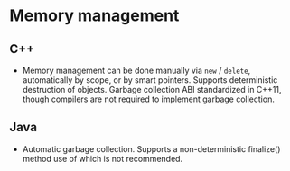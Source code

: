 # Memory management
## C++
* Memory management can be done manually via `new` / `delete`, automatically by scope, or by smart pointers. Supports deterministic destruction of objects. Garbage collection ABI standardized in C++11, though compilers are not required to implement garbage collection.
## Java
* Automatic garbage collection. Supports a non-deterministic finalize() method use of which is not recommended.
